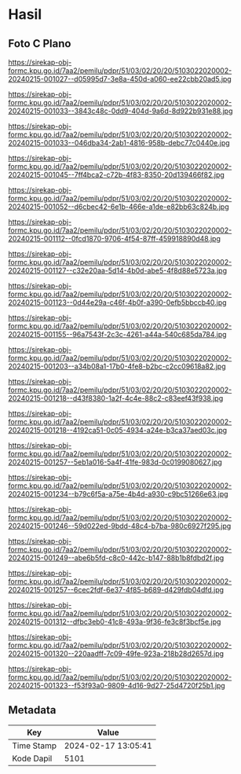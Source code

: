 # Hasil

## Foto C Plano

https://sirekap-obj-formc.kpu.go.id/7aa2/pemilu/pdpr/51/03/02/20/20/5103022020002-20240215-001027--d05995d7-3e8a-450d-a060-ee22cbb20ad5.jpg

https://sirekap-obj-formc.kpu.go.id/7aa2/pemilu/pdpr/51/03/02/20/20/5103022020002-20240215-001033--3843c48c-0dd9-404d-9a6d-8d922b931e88.jpg

https://sirekap-obj-formc.kpu.go.id/7aa2/pemilu/pdpr/51/03/02/20/20/5103022020002-20240215-001033--046dba34-2ab1-4816-958b-debc77c0440e.jpg

https://sirekap-obj-formc.kpu.go.id/7aa2/pemilu/pdpr/51/03/02/20/20/5103022020002-20240215-001045--7ff4bca2-c72b-4f83-8350-20d139466f82.jpg

https://sirekap-obj-formc.kpu.go.id/7aa2/pemilu/pdpr/51/03/02/20/20/5103022020002-20240215-001052--d6cbec42-6e1b-466e-a1de-e82bb63c824b.jpg

https://sirekap-obj-formc.kpu.go.id/7aa2/pemilu/pdpr/51/03/02/20/20/5103022020002-20240215-001112--0fcd1870-9706-4f54-87ff-459918890d48.jpg

https://sirekap-obj-formc.kpu.go.id/7aa2/pemilu/pdpr/51/03/02/20/20/5103022020002-20240215-001127--c32e20aa-5d14-4b0d-abe5-4f8d88e5723a.jpg

https://sirekap-obj-formc.kpu.go.id/7aa2/pemilu/pdpr/51/03/02/20/20/5103022020002-20240215-001123--0d44e29a-c46f-4b0f-a390-0efb5bbccb40.jpg

https://sirekap-obj-formc.kpu.go.id/7aa2/pemilu/pdpr/51/03/02/20/20/5103022020002-20240215-001155--96a7543f-2c3c-4261-a44a-540c685da784.jpg

https://sirekap-obj-formc.kpu.go.id/7aa2/pemilu/pdpr/51/03/02/20/20/5103022020002-20240215-001203--a34b08a1-17b0-4fe8-b2bc-c2cc09618a82.jpg

https://sirekap-obj-formc.kpu.go.id/7aa2/pemilu/pdpr/51/03/02/20/20/5103022020002-20240215-001218--d43f8380-1a2f-4c4e-88c2-c83eef43f938.jpg

https://sirekap-obj-formc.kpu.go.id/7aa2/pemilu/pdpr/51/03/02/20/20/5103022020002-20240215-001218--4192ca51-0c05-4934-a24e-b3ca37aed03c.jpg

https://sirekap-obj-formc.kpu.go.id/7aa2/pemilu/pdpr/51/03/02/20/20/5103022020002-20240215-001257--5eb1a016-5a4f-41fe-983d-0c0199080627.jpg

https://sirekap-obj-formc.kpu.go.id/7aa2/pemilu/pdpr/51/03/02/20/20/5103022020002-20240215-001234--b79c6f5a-a75e-4b4d-a930-c9bc51266e63.jpg

https://sirekap-obj-formc.kpu.go.id/7aa2/pemilu/pdpr/51/03/02/20/20/5103022020002-20240215-001246--59d022ed-9bdd-48c4-b7ba-980c6927f295.jpg

https://sirekap-obj-formc.kpu.go.id/7aa2/pemilu/pdpr/51/03/02/20/20/5103022020002-20240215-001249--abe6b5fd-c8c0-442c-b147-88b1b8fdbd2f.jpg

https://sirekap-obj-formc.kpu.go.id/7aa2/pemilu/pdpr/51/03/02/20/20/5103022020002-20240215-001257--6cec2fdf-6e37-4f85-b689-d429fdb04dfd.jpg

https://sirekap-obj-formc.kpu.go.id/7aa2/pemilu/pdpr/51/03/02/20/20/5103022020002-20240215-001312--dfbc3eb0-41c8-493a-9f36-fe3c8f3bcf5e.jpg

https://sirekap-obj-formc.kpu.go.id/7aa2/pemilu/pdpr/51/03/02/20/20/5103022020002-20240215-001320--220aadff-7c09-49fe-923a-218b28d2657d.jpg

https://sirekap-obj-formc.kpu.go.id/7aa2/pemilu/pdpr/51/03/02/20/20/5103022020002-20240215-001323--f53f93a0-9809-4d16-9d27-25d4720f25b1.jpg


## Metadata

| Key        | Value               |
| ---------- | ------------------- |
| Time Stamp | 2024-02-17 13:05:41 |
| Kode Dapil | 5101                |




